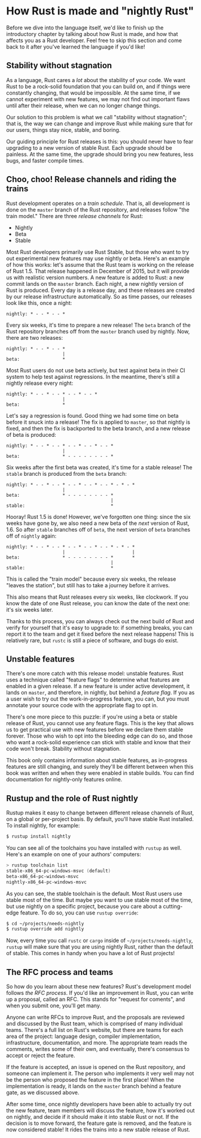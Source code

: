 # How Rust is made and "nightly Rust"

Before we dive into the language itself, we'd like to finish up the
introductory chapter by talking about how Rust is made, and how that affects
you as a Rust developer. Feel free to skip this section and come back to it
after you've learned the language if you'd like!

## Stability without stagnation

As a language, Rust cares a *lot* about the stability of your code. We want
Rust to be a rock-solid foundation that you can build on, and if things were
constantly changing, that would be impossible. At the same time, if we cannot
experiment with new features, we may not find out important flaws until after
their release, when we can no longer change things.

Our solution to this problem is what we call "stability without stagnation";
that is, the way we can change and improve Rust while making sure that for
our users, things stay nice, stable, and boring.

Our guiding principle for Rust releases is this: you should never have to fear
upgrading to a new version of stable Rust. Each upgrade should be painless.
At the same time, the upgrade should bring you new features, less bugs, and
faster compile times.

## Choo, choo! Release channels and riding the trains

Rust development operates on a *train schedule*. That is, all development is
done on the `master` branch of the Rust repository, and releases follow "the
train model." There are three *release channels* for Rust:

* Nightly
* Beta
* Stable

Most Rust developers primarily use Rust Stable, but those who want to try
out experimental new features may use nightly or beta. Here's an example of
how this works: let's assume that the Rust team is working on the release of
Rust 1.5. That release happened in December of 2015, but it will provide us
with realistic version numbers. A new feature is added to Rust: a new commit
lands on the `master` branch. Each night, a new nightly version of Rust is
produced. Every day is a release day, and these releases are created by our
release infrastructure automatically. So as time passes, our releases look
like this, once a night:

```text
nightly: * - - * - - *
```

Every six weeks, it's time to prepare a new release! The `beta` branch of
the Rust repository branches off from the `master` branch used by nightly.
Now, there are two releases:

```text
nightly: * - - * - - *
                     |
beta:                *
```

Most Rust users do not use beta actively, but test against beta in their CI
system to help test against regressions. In the meantime, there's still a nightly
release every night:

```text
nightly: * - - * - - * - - * - - *
                     |
beta:                *
```

Let's say a regression is found. Good thing we had some time on beta before it
snuck into a release! The fix is applied to `master`, so that nightly is fixed,
and then the fix is backported to the beta branch, and a new release of beta
is produced:

```text
nightly: * - - * - - * - - * - - * - - *
                     |
beta:                * - - - - - - - - *
```

Six weeks after the first beta was created, it's time for a stable release! The
`stable` branch is produced from the `beta` branch:

```text
nightly: * - - * - - * - - * - - * - - * - * - *
                     |
beta:                * - - - - - - - - *
                                       |
stable:                                *
```

Hooray! Rust 1.5 is done! However, we've forgotten one thing: since the
six weeks have gone by, we also need a new beta of the *next* version of
Rust, 1.6. So after `stable` branches off of `beta`, the next version of
`beta` branches off of `nightly` again:

```text
nightly: * - - * - - * - - * - - * - - * - * - *
                     |                         |
beta:                * - - - - - - - - *       *
                                       |
stable:                                *
```

This is called the "train model" because every six weeks, the release "leaves
the station", but still has to take a journey before it arrives.

This also means that Rust releases every six weeks, like clockwork. If you
know the date of one Rust release, you can know the date of the next one:
it's six weeks later.

Thanks to this process, you can always check out the next build of Rust and
verify for yourself that it's easy to upgrade to: if something breaks, you
can report it to the team and get it fixed before the next release happens!
This is relatively rare, but `rustc` is still a piece of software, and
bugs do exist.

## Unstable features

There's one more catch with this release model: unstable features. Rust uses
a technique called "feature flags" to determine what features are enabled in
a given release. If a new feature is under active development, it lands on
`master`, and therefore, in nightly, but behind a *feature flag*. If you
as a user wish to try out the work-in-progress feature, you can, but you
must annotate your source code with the appropriate flag to opt in.

There's one more piece to this puzzle: if you're using a beta or stable
release of Rust, you cannot use any feature flags. This is the key that
allows us to get practical use with new features before we declare them
stable forever. Those who wish to opt into the bleeding edge can do so,
and those who want a rock-solid experience can stick with stable and know
that their code won't break. Stability without stagnation.

This book only contains information about stable features, as in-progress
features are still changing, and surely they'll be different between when
this book was written and when they were enabled in stable builds. You
can find documentation for nightly-only features online.

## Rustup and the role of Rust nightly

Rustup makes it easy to change between different release channels of Rust,
on a global or per-project basis. By default, you'll have stable Rust
installed. To install nightly, for example:

```bash
$ rustup install nightly
```

You can see all of the toolchains you have installed with `rustup` as well. Here's
an example on one of your authors' computers:

```powershell
> rustup toolchain list
stable-x86_64-pc-windows-msvc (default)
beta-x86_64-pc-windows-msvc
nightly-x86_64-pc-windows-msvc
```

As you can see, the stable toolchain is the default. Most Rust users use stable
most of the time. But maybe you want to use stable most of the time, but use
nightly on a specific project, because you care about a cutting-edge feature.
To do so, you can use `rustup override`:

```bash
$ cd ~/projects/needs-nightly
$ rustup override add nightly
```

Now, every time you call `rustc` or `cargo` inside of
`~/projects/needs-nightly`, `rustup` will make sure that you are using
nightly Rust, rather than the default of stable. This comes in handy when you
have a lot of Rust projects!

## The RFC process and teams

So how do you learn about these new features? Rust's development model
follows *the RFC process*. If you'd like an improvement in Rust, you can
write up a proposal, called an RFC. This stands for "request for coments",
and when you submit one, you'll get many.

Anyone can write RFCs to improve Rust, and the proposals are reviewed and
discussed by the Rust team, which is comprised of many individual teams.
There's a full list on Rust's website, but there are teams for each area of
the project: language design, compiler implementation, infrastructure,
documentation, and more. The appropriate team reads the comments, writes some
of their own, and eventually, there's consensus to accept or reject the
feature.

If the feature is accepted, an issue is opened on the Rust repository, and
someone can implement it. The person who implements it very well may not be
the person who proposed the feature in the first place! When the
implementation is ready, it lands on the `master` branch behind a feature
gate, as we discussed above.

After some time, once nightly developers have been able to actually try out
the new feature, team members will discuss the feature, how it's worked out
on nightly, and decide if it should make it into stable Rust or not. If the
decision is to move forward, the feature gate is removed, and the feature is
now considered stable! It rides the trains into a new stable release of Rust.